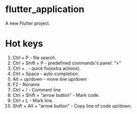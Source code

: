 # flutter_application

A new Flutter project.

# Hot keys

1. Ctrl + P - file search.
2. Ctrl + Shift + P - predefined commands's panel. ">"
3. Ctrl + . - quick fix(extra actions).
4. Ctrl + Space - auto-completion.
5. Alt + up/down - move line up/down
6. F2 - Rename
7. Ctrl + / - Comment line
8. Ctrl + Shift + "arrow button" - Mark code.
9. Ctrl + L - Mark line.
10. Shift + Alt + "arrow button" - Copy line of code up/down.